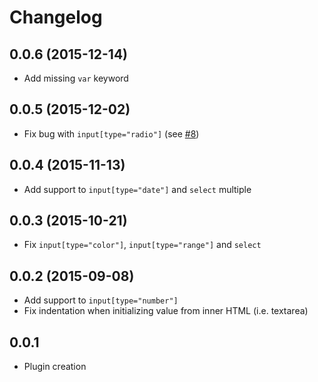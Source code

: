 # Changelog

## 0.0.6 (2015-12-14)
* Add missing `var` keyword

## 0.0.5 (2015-12-02)
* Fix bug with `input[type="radio"]` (see <a href="https://github.com/glaucocustodio/angular-initial-value/issues/8">#8</a>)

## 0.0.4 (2015-11-13)
* Add support to `input[type="date"]` and `select` multiple

## 0.0.3 (2015-10-21)
* Fix `input[type="color"]`, `input[type="range"]` and `select`

## 0.0.2 (2015-09-08)
* Add support to `input[type="number"]`
* Fix indentation when initializing value from inner HTML (i.e. textarea)

## 0.0.1
* Plugin creation